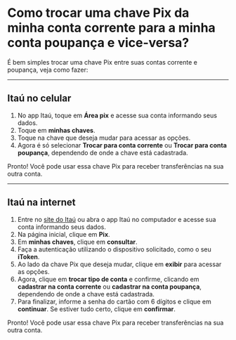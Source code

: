 # Como trocar uma chave Pix da minha conta corrente para a minha conta poupança e vice-versa?

É bem simples trocar uma chave Pix entre suas contas corrente e poupança, veja como fazer:

---

## Itaú no celular

1. No app Itaú, toque em **Área pix** e acesse sua conta informando seus dados.
1. Toque em **minhas chaves**.
1. Toque na chave que deseja mudar para acessar as opções.
1. Agora é só selecionar **Trocar para conta corrente** ou **Trocar para conta poupança**, dependendo de onde a chave está cadastrada.

Pronto! Você pode usar essa chave Pix para receber transferências na sua outra conta.

---

## Itaú na internet

1. Entre no [site do Itaú](https://www.itau.com.br/) ou abra o app Itaú no computador e acesse sua conta informando seus dados.
1. Na página inicial, clique em **Pix**.
1. Em **minhas chaves**, clique em **consultar**.
1. Faça a autenticação utilizando o dispositivo solicitado, como o seu **iToken**.
1. Ao lado da chave Pix que deseja mudar, clique em **exibir** para acessar as opções.
1. Agora, clique em **trocar tipo de conta** e confirme, clicando em **cadastrar na conta corrente** ou **cadastrar na conta poupança**, dependendo de onde a chave está cadastrada.
1. Para finalizar, informe a senha do cartão com 6 dígitos e clique em **continuar**. Se estiver tudo certo, clique em **confirmar**.

Pronto! Você pode usar essa chave Pix para receber transferências na sua outra conta.